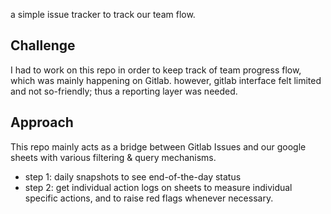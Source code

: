 a simple issue tracker to track our team flow.

## Challenge
I had to work on this repo in order to keep track of team progress flow, which was mainly happening on Gitlab. however, gitlab interface felt limited and not so-friendly; thus a reporting layer was needed.

## Approach
This repo mainly acts as a bridge between Gitlab Issues and our google sheets with various filtering & query mechanisms.

- step 1: daily snapshots to see end-of-the-day status
- step 2: get individual action logs on sheets to measure individual specific actions, and to raise red flags whenever necessary.
